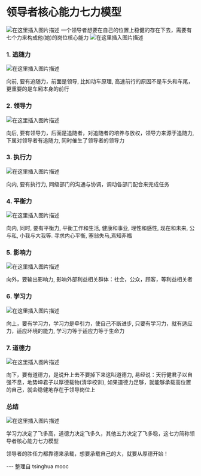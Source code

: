 # 领导者核心能力七力模型


![在这里插入图片描述](https://img-blog.csdnimg.cn/2019071700302190.png?x-oss-process=image/watermark,type_ZmFuZ3poZW5naGVpdGk,shadow_10,text_aHR0cHM6Ly9ibG9nLmNzZG4ubmV0L1R5cm9famF2YQ==,size_16,color_FFFFFF,t_70)
一个领导者想要在自己的位置上稳健的存在下去，需要有七个力来构成他(她)的岗位核心能力
![在这里插入图片描述](https://img-blog.csdnimg.cn/20190717003032100.png?x-oss-process=image/watermark,type_ZmFuZ3poZW5naGVpdGk,shadow_10,text_aHR0cHM6Ly9ibG9nLmNzZG4ubmV0L1R5cm9famF2YQ==,size_16,color_FFFFFF,t_70)


###  1. 追随力
![在这里插入图片描述](https://img-blog.csdnimg.cn/20190717003043153.png?x-oss-process=image/watermark,type_ZmFuZ3poZW5naGVpdGk,shadow_10,text_aHR0cHM6Ly9ibG9nLmNzZG4ubmV0L1R5cm9famF2YQ==,size_16,color_FFFFFF,t_70)

向前, 要有追随力，前面是领导, 比如动车原理, 高速前行的原因不是车头和车尾，更重要的是车厢本身的前行

### 2. 领导力
![在这里插入图片描述](https://img-blog.csdnimg.cn/20190717003100394.png?x-oss-process=image/watermark,type_ZmFuZ3poZW5naGVpdGk,shadow_10,text_aHR0cHM6Ly9ibG9nLmNzZG4ubmV0L1R5cm9famF2YQ==,size_16,color_FFFFFF,t_70)

向后, 要有领导力，后面是追随者，对追随者的培养与放权，领导力来源于追随力, 下属对领导者有追随力, 同时催生了领导者的领导力

### 3. 执行力
![在这里插入图片描述](https://img-blog.csdnimg.cn/20190717003117288.png?x-oss-process=image/watermark,type_ZmFuZ3poZW5naGVpdGk,shadow_10,text_aHR0cHM6Ly9ibG9nLmNzZG4ubmV0L1R5cm9famF2YQ==,size_16,color_FFFFFF,t_70)

向内, 要有执行力, 同级部门的沟通与协调，调动各部门配合来完成任务

### 4. 平衡力
![在这里插入图片描述](https://img-blog.csdnimg.cn/20190717003135897.png?x-oss-process=image/watermark,type_ZmFuZ3poZW5naGVpdGk,shadow_10,text_aHR0cHM6Ly9ibG9nLmNzZG4ubmV0L1R5cm9famF2YQ==,size_16,color_FFFFFF,t_70)

向内, 同时, 要有平衡力, 平衡工作和生活, 健康和事业, 理性和感性, 现在和未来, 公与私, 小我与大我等. 寻求内心平衡, 塞翁失马,焉知非福

### 5. 影响力
![在这里插入图片描述](https://img-blog.csdnimg.cn/20190717003151457.png?x-oss-process=image/watermark,type_ZmFuZ3poZW5naGVpdGk,shadow_10,text_aHR0cHM6Ly9ibG9nLmNzZG4ubmV0L1R5cm9famF2YQ==,size_16,color_FFFFFF,t_70)

向外，要输出影响力, 影响外部利益相关群体：社会，公众，顾客，等利益相关者

### 6. 学习力
![在这里插入图片描述](https://img-blog.csdnimg.cn/20190717003517335.png?x-oss-process=image/watermark,type_ZmFuZ3poZW5naGVpdGk,shadow_10,text_aHR0cHM6Ly9ibG9nLmNzZG4ubmV0L1R5cm9famF2YQ==,size_16,color_FFFFFF,t_70)

向上，要有学习力，学习力是牵引力，使自己不断进步, 只要有学习力，就有适应力，适应环境的能力, 学习力等于适应力等于生命力

### 7. 道德力
![在这里插入图片描述](https://img-blog.csdnimg.cn/20190717003555339.png?x-oss-process=image/watermark,type_ZmFuZ3poZW5naGVpdGk,shadow_10,text_aHR0cHM6Ly9ibG9nLmNzZG4ubmV0L1R5cm9famF2YQ==,size_16,color_FFFFFF,t_70)

向下，要有道德力，是说升上去不要掉下来这叫道德力, 易经说：天行健君子以自强不息，地势坤君子以厚德载物(清华校训), 如果道德力足够，就能够承载高位置的自己，就会稳健地存在于领导岗位上

### 总结
![在这里插入图片描述](https://img-blog.csdnimg.cn/20190717003646238.png?x-oss-process=image/watermark,type_ZmFuZ3poZW5naGVpdGk,shadow_10,text_aHR0cHM6Ly9ibG9nLmNzZG4ubmV0L1R5cm9famF2YQ==,size_16,color_FFFFFF,t_70)

学习力决定了飞多高，道德力决定飞多久，其他五力决定了飞多稳，这七力简称领导者核心能力七力模型

领导者的胜任力都靠德来承载，想要承载自己的大，就要从厚德开始！

--- 整理自 tsinghua mooc